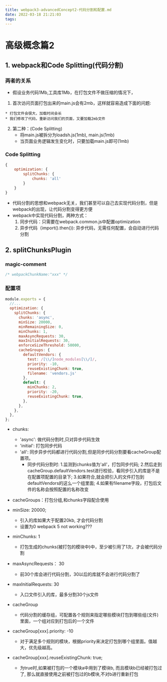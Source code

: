 ```yaml
---
title: webpack3-advancedConcept2-代码分割和配置.md
date: 2022-03-18 21:21:03
tags:
---
```

# 高级概念篇2
## 1. webpack和Code Splitting(代码分割)
### 两者的关系
* 假设业务代码1Mb,工具库1Mb，在打包文件不做压缩的情况下，
1. 首次访问页面打包出来的main.js会有2mb，这样就容易造成下面的问题:
<!-- more -->
    * 打包文件会很大，加载时间会长
    * 我们修改了代码，重新访问我们的页面，又要加载2mb文件
2. 第二种：(Code Splitting)
    * 将main.js被拆分为loadsh.js(1mb), main.js(1mb)
    * 当页面业务逻辑发生变化时，只要加载main.js即可(1mb)
### Code Splitting
``` javascript
{
    optimization: {
        splitChunks: {
            chunks: 'all'
        }
    }
}

```
* 代码分割的思想和webpack无关，我们甚至可以自己去实现代码分割，但是webpack的出现，让代码分割变得更方便
* webpack中实现代码分割，两种方式：
    1. 同步代码：只需要在webpack.common.js中配置optimization
    2. 异步代码（import().then()): 异步代码，无需任何配置，会自动进行代码分割

## 2. splitChunksPlugin
### magic-comment
``` javascript
/* webpackChunkName:"xxx" */
```
### 配置项
``` javascript
module.exports = {
  //...
  optimization: {
    splitChunks: {
      chunks: 'async',
      minSize: 20000,
      minRemainingSize: 0,
      minChunks: 1,
      maxAsyncRequests: 30,
      maxInitialRequests: 30,
      enforceSizeThreshold: 50000,
      cacheGroups: {
        defaultVendors: {
          test: /[\\/]node_modules[\\/]/,
          priority: -10,
          reuseExistingChunk: true,
          filename: 'vendors.js'
        },
        default: {
          minChunks: 2,
          priority: -20,
          reuseExistingChunk: true,
        },
      },
    },
  },
};
```
* chunks: 
    * 'async': 做代码分割时,只对异步代码生效
    * 'initial': 打包同步代码
    * 'all': 同步异步代码都进行代码分割,但是同步代码分割要看cacheGroup配置项。
        * 同步代码分割时: 1.监测到chunks值为'all'，打包同步代码;
            2.然后走到cacheGroup.defaultVendors.test进行校验，看同步引入的库是不是在配置项配置的目录下;
            3.如果符合,就会把引入的文件打包到defaultVendors的这么一个组里面;
            4.如果有filename字段，打包后文件的名称会按照配置的名称改变

* cacheGroups：打包分组,和chunks字段配合使用
* minSize: 20000;
    * 引入的库如果大于配置20kb, 才会代码分割
    * 设置为0 webpack 5 not working???
* minChunks: 1
    * 打包生成的chunks(被打包的模块中)中，至少被引用了1次，才会被代码分割
* maxAsyncRequests： 30
    * 前30个库会进行代码分割，30以后的库就不会进行代码分割了
* maxInitialRequests: 30
    * 入口文件引入的库，最多分割30个js文件
* cacheGroup
    * 代码分割的缓存组，可配置各个规则来指定哪些模块打包到哪些组(文件)里面，一个组对应到打包后的一个文件
* cacheGroup[xxx].priority: -10
    * 对于满足多个规则的模块，根据priority来决定打包到哪个组里面。值越大，优先级越高。
* cacheGroup[xxx].reuseExistingChunk: true;
    * 为true时,如果被打包的一个模块a中用到了模块b, 而且模块b已经被打包过了, 那么就直接使用之前被打包过的b模块,不对b进行重新打包

